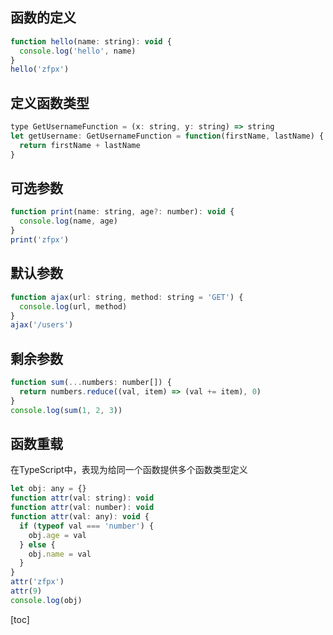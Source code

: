 ## 函数的定义
```js
function hello(name: string): void {
  console.log('hello', name)
}
hello('zfpx')
```

## 定义函数类型
```js
type GetUsernameFunction = (x: string, y: string) => string
let getUsername: GetUsernameFunction = function(firstName, lastName) {
  return firstName + lastName
}
```

## 可选参数
```js
function print(name: string, age?: number): void {
  console.log(name, age)
}
print('zfpx')
```

## 默认参数
```js
function ajax(url: string, method: string = 'GET') {
  console.log(url, method)
}
ajax('/users')
```

## 剩余参数
```js
function sum(...numbers: number[]) {
  return numbers.reduce((val, item) => (val += item), 0)
}
console.log(sum(1, 2, 3))
```

## 函数重载
在TypeScript中，表现为给同一个函数提供多个函数类型定义
```js
let obj: any = {}
function attr(val: string): void
function attr(val: number): void
function attr(val: any): void {
  if (typeof val === 'number') {
    obj.age = val
  } else {
    obj.name = val
  }
}
attr('zfpx')
attr(9)
console.log(obj)
```
[toc]
